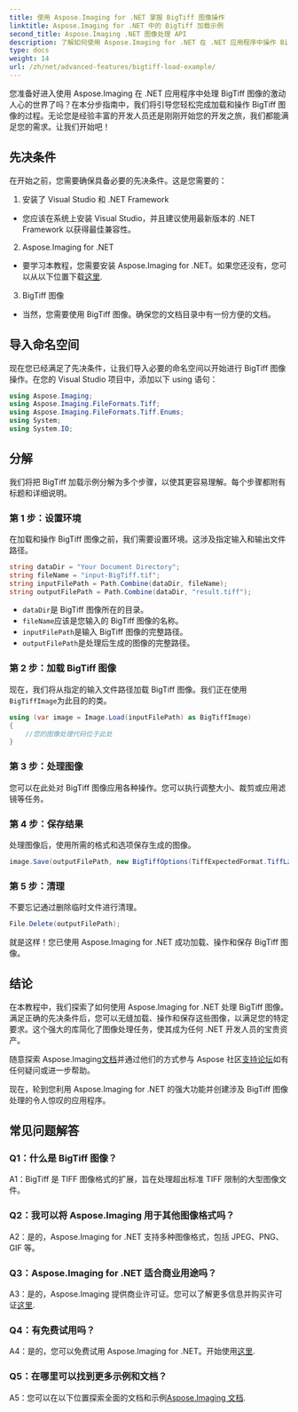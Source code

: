 ```yaml
---
title: 使用 Aspose.Imaging for .NET 掌握 BigTiff 图像操作
linktitle: Aspose.Imaging for .NET 中的 BigTiff 加载示例
second_title: Aspose.Imaging .NET 图像处理 API
description: 了解如何使用 Aspose.Imaging for .NET 在 .NET 应用程序中操作 BigTiff 图像。请按照我们的分步指南进行无缝图像处理。
type: docs
weight: 14
url: /zh/net/advanced-features/bigtiff-load-example/
---
```

您准备好进入使用 Aspose.Imaging 在 .NET 应用程序中处理 BigTiff 图像的激动人心的世界了吗？在本分步指南中，我们将引导您轻松完成加载和操作 BigTiff 图像的过程。无论您是经验丰富的开发人员还是刚刚开始您的开发之旅，我们都能满足您的需求。让我们开始吧！

## 先决条件

在开始之前，您需要确保具备必要的先决条件。这是您需要的：

1. 安装了 Visual Studio 和 .NET Framework
- 您应该在系统上安装 Visual Studio，并且建议使用最新版本的 .NET Framework 以获得最佳兼容性。

2. Aspose.Imaging for .NET
- 要学习本教程，您需要安装 Aspose.Imaging for .NET。如果您还没有，您可以从以下位置下载[这里](https://releases.aspose.com/imaging/net/).

3. BigTiff 图像
- 当然，您需要使用 BigTiff 图像。确保您的文档目录中有一份方便的文档。

## 导入命名空间

现在您已经满足了先决条件，让我们导入必要的命名空间以开始进行 BigTiff 图像操作。在您的 Visual Studio 项目中，添加以下 using 语句：

```csharp
using Aspose.Imaging;
using Aspose.Imaging.FileFormats.Tiff;
using Aspose.Imaging.FileFormats.Tiff.Enums;
using System;
using System.IO;
```

## 分解

我们将把 BigTiff 加载示例分解为多个步骤，以使其更容易理解。每个步骤都附有标题和详细说明。

### 第 1 步：设置环境

在加载和操作 BigTiff 图像之前，我们需要设置环境。这涉及指定输入和输出文件路径。

```csharp
string dataDir = "Your Document Directory";
string fileName = "input-BigTiff.tif";
string inputFilePath = Path.Combine(dataDir, fileName);
string outputFilePath = Path.Combine(dataDir, "result.tiff");
```

- `dataDir`是 BigTiff 图像所在的目录。
- `fileName`应该是您输入的 BigTiff 图像的名称。
- `inputFilePath`是输入 BigTiff 图像的完整路径。
- `outputFilePath`是处理后生成的图像的完整路径。

### 第 2 步：加载 BigTiff 图像

现在，我们将从指定的输入文件路径加载 BigTiff 图像。我们正在使用`BigTiffImage`为此目的的类。

```csharp
using (var image = Image.Load(inputFilePath) as BigTiffImage)
{
    //您的图像处理代码位于此处
}
```

### 第 3 步：处理图像

您可以在此处对 BigTiff 图像应用各种操作。您可以执行调整大小、裁剪或应用滤镜等任务。

### 第 4 步：保存结果

处理图像后，使用所需的格式和选项保存生成的图像。

```csharp
image.Save(outputFilePath, new BigTiffOptions(TiffExpectedFormat.TiffLzwRgba));
```

### 第 5 步：清理

不要忘记通过删除临时文件进行清理。

```csharp
File.Delete(outputFilePath);
```

就是这样！您已使用 Aspose.Imaging for .NET 成功加载、操作和保存 BigTiff 图像。

## 结论

在本教程中，我们探索了如何使用 Aspose.Imaging for .NET 处理 BigTiff 图像。满足正确的先决条件后，您可以无缝加载、操作和保存这些图像，以满足您的特定要求。这个强大的库简化了图像处理任务，使其成为任何 .NET 开发人员的宝贵资产。

随意探索 Aspose.Imaging[文档](https://reference.aspose.com/imaging/net/)并通过他们的方式参与 Aspose 社区[支持论坛](https://forum.aspose.com/)如有任何疑问或进一步帮助。

现在，轮到您利用 Aspose.Imaging for .NET 的强大功能并创建涉及 BigTiff 图像处理的令人惊叹的应用程序。

## 常见问题解答

### Q1：什么是 BigTiff 图像？

A1：BigTiff 是 TIFF 图像格式的扩展，旨在处理超出标准 TIFF 限制的大型图像文件。

### Q2：我可以将 Aspose.Imaging 用于其他图像格式吗？

A2：是的，Aspose.Imaging for .NET 支持多种图像格式，包括 JPEG、PNG、GIF 等。

### Q3：Aspose.Imaging for .NET 适合商业用途吗？

 A3：是的，Aspose.Imaging 提供商业许可证。您可以了解更多信息并购买许可证[这里](https://purchase.aspose.com/buy).

### Q4：有免费试用吗？

 A4：是的，您可以免费试用 Aspose.Imaging for .NET。开始使用[这里](https://releases.aspose.com/).

### Q5：在哪里可以找到更多示例和文档？

A5：您可以在以下位置探索全面的文档和示例[Aspose.Imaging 文档](https://reference.aspose.com/imaging/net/).